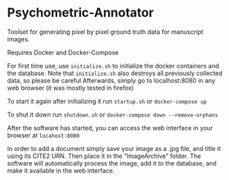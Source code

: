# Psychometric-Annotator

Toolset for generating pixel by pixel ground truth data for manuscript images.


Requires Docker and Docker-Compose


For first time use, use `initialize.sh` to initialize the docker containers and the database.
Note that `initialize.sh` also destroys all previously collected data, so please be careful
Afterwards, simply go to localhost:8080 in any web browser (it was mostly tested in firefox)

To start it again after initializing it run `startup.sh` or `docker-compose up`

To shut it down run `shutdown.sh` or `docker-compose down --remove-orphans`

After the software has started, you can access the web interface in your browser at `locahost:8080`

In order to add a document simply save your image as a .jpg file, and title it using its CITE2 URN. Then place it in the "ImageArchive" folder. The software will automatically process the image, add it to the database, and make it available in the web interface.
